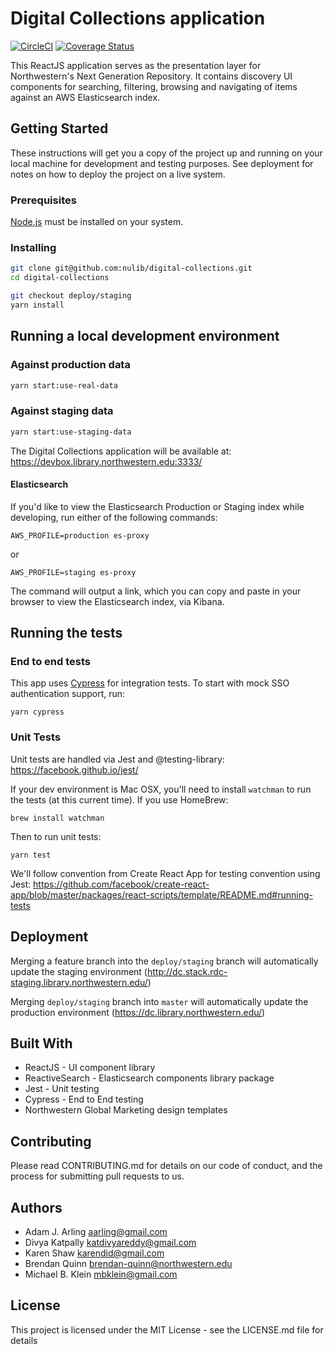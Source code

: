 # Digital Collections application

[![CircleCI](https://circleci.com/gh/nulib/digital-collections.svg?style=svg)](https://circleci.com/gh/nulib/digital-collections) [![Coverage Status](https://coveralls.io/repos/github/nulib/digital-collections/badge.svg?branch=deploy/staging)](https://coveralls.io/github/nulib/digital-collections?branch=deploy/staging)

This ReactJS application serves as the presentation layer for Northwestern's Next Generation Repository. It contains discovery UI components for searching, filtering, browsing and navigating of items against an AWS Elasticsearch index.

## Getting Started

These instructions will get you a copy of the project up and running on your local machine for development and testing purposes. See deployment for notes on how to deploy the project on a live system.

### Prerequisites

[Node.js](https://nodejs.org/) must be installed on your system.

### Installing

```bash
git clone git@github.com:nulib/digital-collections.git
cd digital-collections

git checkout deploy/staging
yarn install
```

## Running a local development environment

### Against production data

```bash
yarn start:use-real-data
```

### Against staging data

```bash
yarn start:use-staging-data
```

The Digital Collections application will be available at: https://devbox.library.northwestern.edu:3333/

#### Elasticsearch

If you'd like to view the Elasticsearch Production or Staging index while developing, run either of the following commands:

```
AWS_PROFILE=production es-proxy
```

or

```
AWS_PROFILE=staging es-proxy
```

The command will output a link, which you can copy and paste in your browser to view the Elasticsearch index, via Kibana.

## Running the tests

### End to end tests

This app uses [Cypress](https://www.cypress.io/) for integration tests. To start with mock SSO authentication support, run:

```
yarn cypress
```

### Unit Tests

Unit tests are handled via Jest and @testing-library:
https://facebook.github.io/jest/

If your dev environment is Mac OSX, you'll need to install `watchman` to run the tests (at this current time). If you use HomeBrew:

```
brew install watchman
```

Then to run unit tests:

```
yarn test
```

We'll follow convention from Create React App for testing convention using Jest:
https://github.com/facebook/create-react-app/blob/master/packages/react-scripts/template/README.md#running-tests

## Deployment

Merging a feature branch into the `deploy/staging` branch will automatically update the staging environment (http://dc.stack.rdc-staging.library.northwestern.edu/)

Merging `deploy/staging` branch into `master` will automatically update the production environment (https://dc.library.northwestern.edu/)

## Built With

- ReactJS - UI component library
- ReactiveSearch - Elasticsearch components library package
- Jest - Unit testing
- Cypress - End to End testing
- Northwestern Global Marketing design templates

## Contributing

Please read CONTRIBUTING.md for details on our code of conduct, and the process for submitting pull requests to us.

## Authors

- Adam J. Arling <aarling@gmail.com>
- Divya Katpally <katdivyareddy@gmail.com>
- Karen Shaw <karendid@gmail.com>
- Brendan Quinn <brendan-quinn@northwestern.edu>
- Michael B. Klein <mbklein@gmail.com>

## License

This project is licensed under the MIT License - see the LICENSE.md file for details
